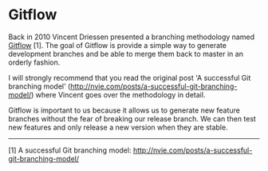 # Gitflow

Back in 2010 Vincent Driessen presented a branching methodology named [Gitflow](http://nvie.com/posts/a-successful-git-branching-model/) [1]. The goal of Gitflow is provide a simple way to generate development branches and be able to merge them back to master in an orderly fashion.

I will strongly recommend that you read the original post 'A successful Git branching model' (http://nvie.com/posts/a-successful-git-branching-model/) where Vincent goes over the methodology in detail.

Gitflow is important to us because it allows us to generate new feature branches without the fear of breaking our release branch. We can then test new features and only release a new version when they are stable.









---

[1] A successful Git branching model: http://nvie.com/posts/a-successful-git-branching-model/

